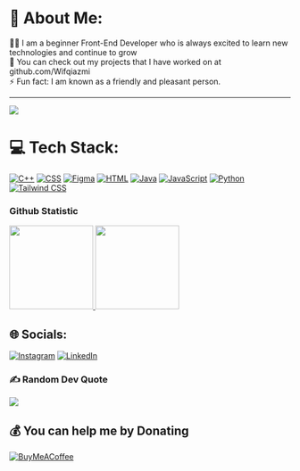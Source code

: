 # 💫 About Me:

👨‍💻 I am a beginner Front-End Developer who is always excited to learn new technologies and continue to grow <br>
🌱 You can check out my projects that I have worked on at github.com/Wifqiazmi <br>
⚡ Fun fact: I am known as a friendly and pleasant person.

---
[![](https://visitcount.itsvg.in/api?id=techvaness&icon=0&color=9)](https://visitcount.itsvg.in)


# 💻 Tech Stack:
[![C++](https://img.shields.io/badge/c++-%2300599C.svg?style=for-the-badge&logo=c%2B%2B&logoColor=white)](https://en.wikipedia.org/wiki/C%2B%2B)
[![CSS](https://img.shields.io/badge/css-%231572B6.svg?style=for-the-badge&logo=css3&logoColor=white)](https://developer.mozilla.org/en-US/docs/Web/CSS)
[![Figma](https://img.shields.io/badge/figma-%23F24E1E.svg?style=for-the-badge&logo=figma&logoColor=white)](https://www.figma.com/)
[![HTML](https://img.shields.io/badge/html-%23E34F26.svg?style=for-the-badge&logo=html5&logoColor=white)](https://developer.mozilla.org/en-US/docs/Web/HTML)
[![Java](https://img.shields.io/badge/java-%23ED8B00.svg?style=for-the-badge&logo=java&logoColor=white)](https://www.java.com/)
[![JavaScript](https://img.shields.io/badge/javascript-%23323330.svg?style=for-the-badge&logo=javascript&logoColor=%23F7DF1E)](https://developer.mozilla.org/en-US/docs/Web/JavaScript)
[![Python](https://img.shields.io/badge/python-3670A0?style=for-the-badge&logo=python&logoColor=ffdd54)](https://www.python.org/)
[![Tailwind CSS](https://img.shields.io/badge/tailwind%20css-%2338B2AC.svg?style=for-the-badge&logo=tailwind-css&logoColor=white)](https://tailwindcss.com/)

### Github Statistic
<p align="left">
<a href="https://github.com/Wifqiazmi">
  <img height="150em" src="https://github-readme-stats-eight-theta.vercel.app/api?username=Wifqiazmi&show_icons=true&theme=algolia&include_all_commits=true&count_private=true"/>
  <img height="150em" src="https://github-readme-stats-eight-theta.vercel.app/api/top-langs/?username=Wifqiazmi&layout=compact&langs_count=8&theme=algolia"/>
</a>
</p>

## 🌐 Socials:
[![Instagram](https://img.shields.io/badge/Instagram-%23E4405F.svg?logo=Instagram&logoColor=white)](https://instagram.com/wifqiazmi) [![LinkedIn](https://img.shields.io/badge/LinkedIn-%230077B5.svg?logo=linkedin&logoColor=white)](https://www.linkedin.com/in/wifqi-azmi-bb8815221)

### ✍️ Random Dev Quote
![](https://quotes-github-readme.vercel.app/api?type=horizontal&theme=tokyonight)

  ## 💰 You can help me by Donating
  [![BuyMeACoffee](https://img.shields.io/badge/Buy%20Me%20a%20Coffee-ffdd00?style=for-the-badge&logo=buy-me-a-coffee&logoColor=black)](https://trakteer.id/wifqiazmi/tip?open=true) 
 


  
